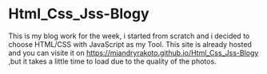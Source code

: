 # Html_Css_Jss-Blogy
This is my blog work for the week, i started from scratch and i decided to choose HTML/CSS with JavaScript as my Tool.
This site is already hosted and you can visite it on https://miandryrakoto.github.io/Html_Css_Jss-Blogy  ,but it takes a little time to load due to the quality of the photos.

